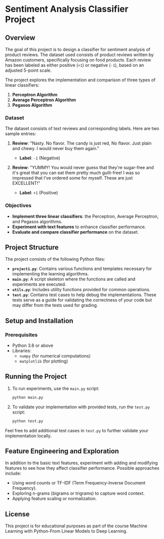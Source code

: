 # Sentiment Analysis Classifier Project

## Overview

The goal of this project is to design a classifier for sentiment analysis of product reviews. The dataset used consists of product reviews written by Amazon customers, specifically focusing on food products. Each review has been labeled as either positive (`+1`) or negative (`-1`), based on an adjusted 5-point scale.

The project explores the implementation and comparison of three types of linear classifiers:

1. **Perceptron Algorithm**
2. **Average Perceptron Algorithm**
3. **Pegasos Algorithm**

### Dataset

The dataset consists of text reviews and corresponding labels. Here are two sample entries:

1. **Review**: "Nasty. No flavor. The candy is just red, No flavor. Just plain and chewy. I would never buy them again."
   - **Label**: `-1` (Negative)

2. **Review**: "YUMMY! You would never guess that they're sugar-free and it's great that you can eat them pretty much guilt-free! I was so impressed that I've ordered some for myself. These are just EXCELLENT!"
   - **Label**: `+1` (Positive)

### Objectives

- **Implement three linear classifiers**: the Perceptron, Average Perceptron, and Pegasos algorithms.
- **Experiment with text features** to enhance classifier performance.
- **Evaluate and compare classifier performance** on the dataset.

## Project Structure

The project consists of the following Python files:

- **`project1.py`**: Contains various functions and templates necessary for implementing the learning algorithms.
- **`main.py`**: A script skeleton where the functions are called and experiments are executed.
- **`utils.py`**: Includes utility functions provided for common operations.
- **`test.py`**: Contains test cases to help debug the implementations. These tests serve as a guide for validating the correctness of your code but may differ from the tests used for grading.

## Setup and Installation

### Prerequisites

- Python 3.8 or above
- Libraries:
  - `numpy` (for numerical computations)
  - `matplotlib` (for plotting)


## Running the Project

1. To run experiments, use the `main.py` script:
   ```bash
   python main.py
   ```
2. To validate your implementation with provided tests, run the `test.py` script:
   ```bash
   python test.py
   ```

Feel free to add additional test cases in `test.py` to further validate your implementation locally.

## Feature Engineering and Exploration

In addition to the basic text features, experiment with adding and modifying features to see how they affect classifier performance. Possible approaches include:

- Using word counts or TF-IDF (Term Frequency-Inverse Document Frequency).
- Exploring n-grams (bigrams or trigrams) to capture word context.
- Applying feature scaling or normalization.

## License

This project is for educational purposes as part of the course Machine Learning with Python-From Linear Models to Deep Learning. 
